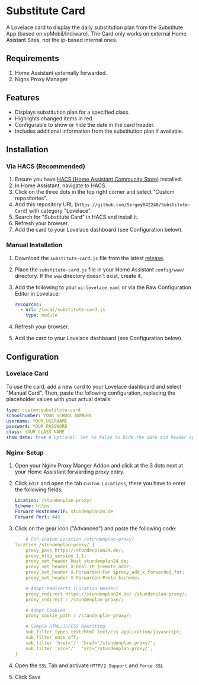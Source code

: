 # Substitute Card

A Lovelace card to display the daily substitution plan from the Substitute App (based on vpMobil/Indiware).
The Card only works on external Home Asistant Sites, not the ip-based internal ones.


## Requirements
  1. Home Assistant externally forwarded.
  2. Nignx Proxy Manager

  
## Features

*   Displays substitution plan for a specified class.
*   Highlights changed items in red.
*   Configurable to show or hide the date in the card header.
*   Includes additional information from the substitution plan if available.

## Installation

### Via HACS (Recommended)

1.  Ensure you have [HACS (Home Assistant Community Store)](https://hacs.xyz/) installed.
2.  In Home Assistant, navigate to HACS.
3.  Click on the three dots in the top right corner and select "Custom repositories".
4.  Add this repository URL (`https://github.com/Sergey842248/Substitute-Card`) with category "Lovelace".
5.  Search for "Substitute Card" in HACS and install it.
6.  Refresh your browser.
7.  Add the card to your Lovelace dashboard (see Configuration below).

### Manual Installation

1.  Download the `substitute-card.js` file from the latest [release](https://github.com/Sergey842248/Substitute-Card/releases).
2.  Place the `substitute-card.js` file in your Home Assistant `config/www/` directory. If the `www` directory doesn't exist, create it.
3.  Add the following to your `ui-lovelace.yaml` or via the Raw Configuration Editor in Lovelace:

    ```yaml
    resources:
      - url: /local/substitute-card.js
        type: module
    ```
4.  Refresh your browser.
5.  Add the card to your Lovelace dashboard (see Configuration below).

## Configuration

### Lovelace Card
To use the card, add a new card to your Lovelace dashboard and select "Manual Card". Then, paste the following configuration, replacing the placeholder values with your actual details:

```yaml
type: custom:substitute-card
schoolnumber: YOUR_SCHOOL_NUMBER
username: YOUR_USERNAME
password: YOUR_PASSWORD
class: YOUR_CLASS_NAME
show_date: true # Optional: Set to false to hide the date and header space. Defaults to true.
```

### Nginx-Setup

1. Open your Nginx Proxy Manger Addon and click at the 3 dots next at your Home Assistant forwarding proxy entry.
2. Click `Edit` and open the tab `Custom Locations`, there you have to enter the following fields:
  
    ```yaml
    Location: /stundenplan-proxy/
    Scheme: https
    Forward Hostname/IP: stundenplan24.de
    Forward Port: 443
    ```
3. Click on the gear icon ("Advanced") and paste the following code:
    ```yaml
        # For Custom Location /stundenplan-proxy/
    location /stundenplan-proxy/ {
        proxy_pass https://stundenplan24.de/;
        proxy_http_version 1.1;
        proxy_set_header Host stundenplan24.de;
        proxy_set_header X-Real-IP $remote_addr;
        proxy_set_header X-Forwarded-For $proxy_add_x_forwarded_for;
        proxy_set_header X-Forwarded-Proto $scheme;

        # Adapt Redirects (Location-Header)
        proxy_redirect https://stundenplan24.de/ /stundenplan-proxy/;
        proxy_redirect / /stundenplan-proxy/;

        # Adapt Cookies
        proxy_cookie_path / /stundenplan-proxy/;

        # Simple HTML/JS/CSS Rewriting
        sub_filter_types text/html text/css application/javascript;
        sub_filter_once off;
        sub_filter 'href="/' 'href="/stundenplan-proxy/';
        sub_filter 'src="/'  'src="/stundenplan-proxy/';
    }

4. Open the `SSL` Tab and activate `HTTP/2 Support` and `Force SSL`
5. Click Save